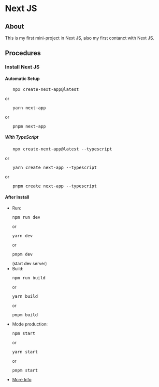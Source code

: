 # Next JS

## About

This is my first mini-project in Next JS, also my first contanct with Next JS.

## Procedures

### Install Next JS

#### Automatic Setup

<pre>
   npx create-next-app@latest
</pre>

or

<pre>
   yarn next-app
</pre>

or

<pre>
   pnpm next-app
</pre>

##### With TypeScript

<pre>
   npx create-next-app@latest --typescript
</pre>

or

<pre>
   yarn create next-app --typescript
</pre>

or

<pre>
   pnpm create next-app --typescript
</pre>

#### After Install

<ul>
   <li>Run: 
      <pre>npm run dev</pre> or <pre>yarn dev</pre> or <pre>pnpm dev</pre> (start dev server)
   </li>

   <li>Build: 
      <pre>npm run build</pre> or <pre>yarn build</pre> or <pre>pnpm build</pre>
   </li>

   <li>Mode production: 
      <pre>npm start</pre> or <pre>yarn start</pre> or <pre>pnpm start</pre>
   </li>
</ul>

-  <a href="https://nextjs.org/docs" target="_blank">More Info</a>

